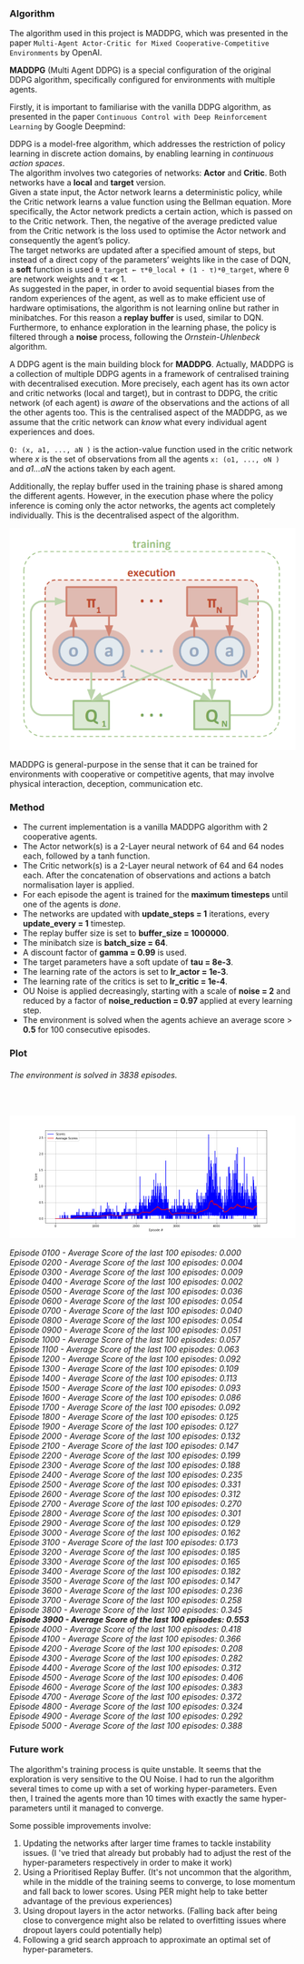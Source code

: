 ### Algorithm
The algorithm used in this project is MADDPG, which was presented in the paper `Multi-Agent Actor-Critic for Mixed Cooperative-Competitive Environments` by OpenAI.

<b>MADDPG</b> (Multi Agent DDPG) is a special configuration of the original DDPG algorithm, specifically configured for environments with multiple agents.

Firstly, it is important to familiarise with the vanilla DDPG algorithm, as presented in the paper `Continuous Control with Deep Reinforcement Learning` by Google Deepmind:

DDPG is a model-free algorithm, which addresses the restriction of policy learning in discrete action domains, by enabling learning in *continuous action spaces*.<br>
The algorithm involves two categories of networks: <b>Actor</b> and <b>Critic</b>. Both networks have a <b>local</b> and <b>target</b> version.<br>
Given a state input, the Actor network learns a deterministic policy, while the Critic network learns a value function using the Bellman equation. More specifically, the Actor network predicts a certain action, which is passed on to the Critic network.
Then, the negative of the average predicted value from the Critic network is the loss used to optimise the Actor network and consequently the agent’s policy.<br>
The target networks are updated after a specified amount of steps, but instead of a direct copy of the parameters’ weights like in the case of DQN, a <b>soft</b> function is used `θ_target ← τ*θ_local + (1 - τ)*θ_target`, where θ are network weights and τ ≪ 1.<br>
As suggested in the paper, in order to avoid sequential biases from the random experiences of the agent, as well as to make efficient use of hardware optimisations, the algorithm is not learning online but rather in minibatches. For this reason a <b>replay buffer</b> is used, similar to DQN.<br>
Furthermore, to enhance exploration in the learning phase, the policy is filtered through a <b>noise</b> process, following the *Ornstein-Uhlenbeck* algorithm.

A DDPG agent is the main building block for <b>MADDPG</b>. Actually, MADDPG is a collection of multiple DDPG agents in a  framework of centralised training with decentralised execution. More precisely, each agent has its own actor and critic networks (local and target), but in contrast to DDPG, the critic network (of each agent) is *aware* of the observations and the actions of all the other agents too. This is the centralised aspect of the MADDPG, as we assume that the critic network can *know* what every individual agent experiences and does. <br>

`Q: (x, a1, ..., aN )` is the action-value function used in the critic network where *x* is the set of observations from all the agents `x: (o1, ..., oN )` and *a1...aN* the actions taken by each agent. <br>

Additionally, the replay buffer used in the training phase is shared among the different agents.
However, in the execution phase where the policy inference is coming only the actor networks, the agents act completely individually.
This is the decentralised aspect of the algorithm.

![plot](./plots/MADDPG_diagram.png)

MADDPG is general-purpose in the sense that it can be trained for environments with cooperative or competitive agents, that may involve physical interaction, deception, communication etc.


### Method

- The current implementation is a vanilla MADDPG algorithm with 2 cooperative agents.
- The Actor network(s) is a 2-Layer neural network of 64 and 64 nodes each, followed by a tanh function.
- The Critic network(s) is a 2-Layer neural network of 64 and 64 nodes each. After the concatenation of observations and actions a batch normalisation layer is applied.
- For each episode the agent is trained for the <b>maximum timesteps</b> until one of the agents is *done*.
- The networks are updated with <b>update_steps = 1</b> iterations, every <b>update_every = 1</b> timestep.
- The replay buffer size is set to <b>buffer_size = 1000000</b>.
- The minibatch size is <b>batch_size = 64</b>.
- A discount factor of <b>gamma = 0.99</b> is used.
- The target parameters have a soft update of <b>tau = 8e-3</b>.
- The learning rate of the actors is set to <b>lr_actor = 1e-3</b>.
- The learning rate of the critics is set to <b>lr_critic = 1e-4</b>.
- OU Noise is applied decreasingly, starting with a scale of <b>noise = 2</b> and reduced by a factor of <b>noise_reduction = 0.97</b> applied at every learning step.
- The environment is solved when the agents achieve an average score > <b>0.5</b> for 100 consecutive episodes.

### Plot

###### The environment is solved in 3838 episodes.
<br>

![plot](./plots/MADDPG.png)

*Episode 0100 - Average Score of the last 100 episodes: 0.000* \
*Episode 0200 - Average Score of the last 100 episodes: 0.004* \
*Episode 0300 - Average Score of the last 100 episodes: 0.009* \
*Episode 0400 - Average Score of the last 100 episodes: 0.002* \
*Episode 0500 - Average Score of the last 100 episodes: 0.036* \
*Episode 0600 - Average Score of the last 100 episodes: 0.054* \
*Episode 0700 - Average Score of the last 100 episodes: 0.040* \
*Episode 0800 - Average Score of the last 100 episodes: 0.054* \
*Episode 0900 - Average Score of the last 100 episodes: 0.051* \
*Episode 1000 - Average Score of the last 100 episodes: 0.057* \
*Episode 1100 - Average Score of the last 100 episodes: 0.063* \
*Episode 1200 - Average Score of the last 100 episodes: 0.092* \
*Episode 1300 - Average Score of the last 100 episodes: 0.109* \
*Episode 1400 - Average Score of the last 100 episodes: 0.113* \
*Episode 1500 - Average Score of the last 100 episodes: 0.093* \
*Episode 1600 - Average Score of the last 100 episodes: 0.086* \
*Episode 1700 - Average Score of the last 100 episodes: 0.092* \
*Episode 1800 - Average Score of the last 100 episodes: 0.125* \
*Episode 1900 - Average Score of the last 100 episodes: 0.127* \
*Episode 2000 - Average Score of the last 100 episodes: 0.132* \
*Episode 2100 - Average Score of the last 100 episodes: 0.147* \
*Episode 2200 - Average Score of the last 100 episodes: 0.199* \
*Episode 2300 - Average Score of the last 100 episodes: 0.188* \
*Episode 2400 - Average Score of the last 100 episodes: 0.235* \
*Episode 2500 - Average Score of the last 100 episodes: 0.331* \
*Episode 2600 - Average Score of the last 100 episodes: 0.312* \
*Episode 2700 - Average Score of the last 100 episodes: 0.270* \
*Episode 2800 - Average Score of the last 100 episodes: 0.301* \
*Episode 2900 - Average Score of the last 100 episodes: 0.129* \
*Episode 3000 - Average Score of the last 100 episodes: 0.162* \
*Episode 3100 - Average Score of the last 100 episodes: 0.173* \
*Episode 3200 - Average Score of the last 100 episodes: 0.185* \
*Episode 3300 - Average Score of the last 100 episodes: 0.165* \
*Episode 3400 - Average Score of the last 100 episodes: 0.182* \
*Episode 3500 - Average Score of the last 100 episodes: 0.147* \
*Episode 3600 - Average Score of the last 100 episodes: 0.236* \
*Episode 3700 - Average Score of the last 100 episodes: 0.258* \
*Episode 3800 - Average Score of the last 100 episodes: 0.345* \
<b>*Episode 3900 - Average Score of the last 100 episodes: 0.553*</b> \
*Episode 4000 - Average Score of the last 100 episodes: 0.418* \
*Episode 4100 - Average Score of the last 100 episodes: 0.366* \
*Episode 4200 - Average Score of the last 100 episodes: 0.208* \
*Episode 4300 - Average Score of the last 100 episodes: 0.282* \
*Episode 4400 - Average Score of the last 100 episodes: 0.312* \
*Episode 4500 - Average Score of the last 100 episodes: 0.406* \
*Episode 4600 - Average Score of the last 100 episodes: 0.383* \
*Episode 4700 - Average Score of the last 100 episodes: 0.372* \
*Episode 4800 - Average Score of the last 100 episodes: 0.324* \
*Episode 4900 - Average Score of the last 100 episodes: 0.292* \
*Episode 5000 - Average Score of the last 100 episodes: 0.388*

### Future work

The algorithm's training process is quite unstable.
It seems that the exploration is very sensitive to the OU Noise.
I had to run the algorithm several times to come up with a set of working hyper-parameters.
Even then, I trained the agents more than 10 times with exactly the same hyper-parameters until it managed to converge.

Some possible improvements involve:
1. Updating the networks after larger time frames to tackle instability issues. (I 've tried that already but probably had to adjust the rest of the hyper-parameters respectively in order to make it work)
2. Using a Prioritised Replay Buffer. (It's not uncommon that the algorithm, while in the middle of the training seems to converge, to lose momentum and fall back to lower scores. Using PER might help to take better advantage of the previous experiences)
3. Using dropout layers in the actor networks. (Falling back after being close to convergence might also be related to overfitting issues where dropout layers could potentially help)
4. Following a grid search approach to approximate an optimal set of hyper-parameters.
